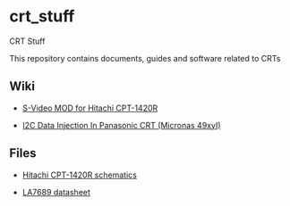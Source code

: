 # crt_stuff
CRT Stuff

This repository contains documents, guides and software related to CRTs


## Wiki

- [S-Video MOD for Hitachi CPT-1420R
](https://github.com/charlysan/crt_stuff/wiki/SVIDEO-MOD-for-Hitachi-CPT-1420R)

- [I2C Data Injection In Panasonic CRT (Micronas 49xyI)](https://github.com/charlysan/crt_stuff/wiki/I2C-Data-Injection-In-Panasonic-CRT)

## Files

- [Hitachi CPT-1420R schematics](./docs/Hitachi%20CPT-1420R%20Schematic.pdf)

- [LA7689 datasheet](./docs/LA7680.PDF)
